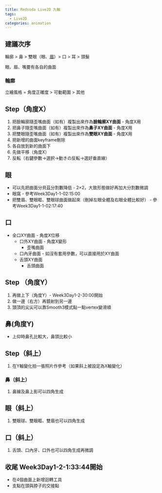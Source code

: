 ```yaml
---
title: Redsoda Live2D 九軸
tags:
  - Live2D
categories: animation
---
```

## 建議次序
輪廓 > 鼻 > 雙眼（眼、[眉](/RedSodaLive2D/Mayuge)）> 口 > 耳 > 頭髮

眼、眉、嘴要有各自的曲面

### 輪廓
立繪風格 = 角度正確度 > 可動範圍 > 其他

## Step（角度X）
1. 把臉輪廓隨歪嘴曲面（如有）複製出來作為**臉輪廓XY曲面** - 角度X用
2. 把鼻子隨歪嘴曲面（如有）複製出來作為**鼻子XY曲面** - 角度X用
3. 把雙眼隨歪嘴曲面（如有）複製出來作為**雙眼XY曲面** - 角度X用
4. 把新增的曲面keyframe刪除
5. 各自放到新的曲面下
6. 先做平移（角度X）
7. 反転（右鍵參數→選択→動きの反転→選好垂直線）



## 眼
- 可以先把曲面分貝茲分割數降低 - 2×2，大致形態做好再加大分割數微調
- 眼窩 - 參考Week3Day1-1-02:15:00
- 把雙眉、雙眼眶、雙眼球曲面做起來（刪掉左眼全體及右眼全體比較好） - 參考Week3Day1-1-02:17:40

## 口
- 全口XY曲面 - 角度X位移
	- 口外XY曲面 - 角度X變形
		- 歪嘴曲面
	- 口內牙曲面 - 如沒有套用參數，可以直接用於XY曲面
	- 舌頭XY曲面
		- 舌頭曲面


## Step （角度Y）
1. 再做上下（角度Y）- Week3Day1-2-30:00開始
2. 做一邊（右方）再鏡射到另一邊
3. 頭頂的尖尖可以靠Smooth3模式點一點vertex變滑順
## 鼻(角度Y)
- 上仰時鼻孔比較大，鼻頭比較小

## Step（斜上）
1. 在Y軸變化拍一張照片作參考（如果斜上被設定為X軸變化）


### 鼻（斜上）
1. 鼻線及鼻上影可以四角生成

## 眼（斜上）
1. 雙眼球、雙眼眶、雙眉也可以四角生成

## 口（斜上）
1. 舌頭、口內牙、口外也可以四角生成再微調


## 收尾 Week3Day1-2-1:33:44開始
- 在4個曲面上新增迴轉工具
- 支點在頭與脖子的交接點